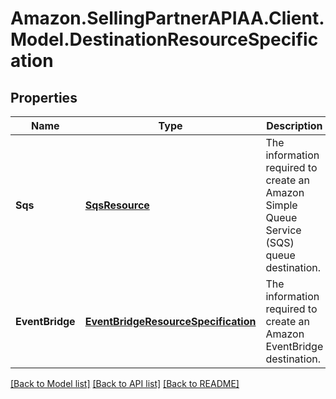 # Amazon.SellingPartnerAPIAA.Client.Model.DestinationResourceSpecification
## Properties

Name | Type | Description | Notes
------------ | ------------- | ------------- | -------------
**Sqs** | [**SqsResource**](SqsResource.md) | The information required to create an Amazon Simple Queue Service (SQS) queue destination. | [optional] 
**EventBridge** | [**EventBridgeResourceSpecification**](EventBridgeResourceSpecification.md) | The information required to create an Amazon EventBridge destination. | [optional] 

[[Back to Model list]](../README.md#documentation-for-models) [[Back to API list]](../README.md#documentation-for-api-endpoints) [[Back to README]](../README.md)


